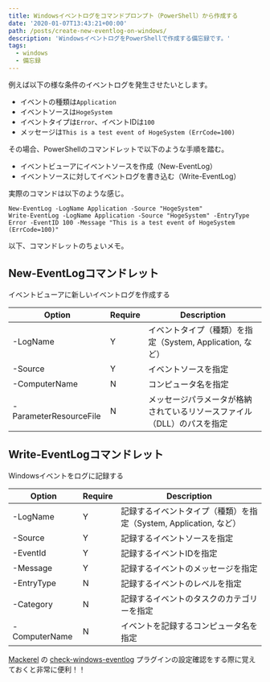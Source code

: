 ```yaml
---
title: Windowsイベントログをコマンドプロンプト（PowerShell）から作成する
date: '2020-01-07T13:43:21+00:00'
path: /posts/create-new-eventlog-on-windows/
description: 'WindowsイベントログをPowerShellで作成する備忘録です。'
tags:
  - windows
  - 備忘録
---
```


例えば以下の様な条件のイベントログを発生させたいとします。

- イベントの種類は`Application`
- イベントソースは`HogeSystem`
- イベントタイプは`Error`、イベントIDは`100`
- メッセージは`This is a test event of HogeSystem (ErrCode=100)`

その場合、PowerShellのコマンドレットで以下のような手順を踏む。

- イベントビューアにイベントソースを作成（New-EventLog）
- イベントソースに対してイベントログを書き込む（Write-EventLog）

実際のコマンドは以下のような感じ。

```powershell:title=PowerShell
New-EventLog -LogName Application -Source "HogeSystem"
Write-EventLog -LogName Application -Source "HogeSystem" -EntryType Error -EventID 100 -Message "This is a test event of HogeSystem (ErrCode=100)"
```

以下、コマンドレットのちょいメモ。

## New-EventLogコマンドレット

イベントビューアに新しいイベントログを作成する

| Option | Require | Description |
| ------ | ------- | ------------|
| -LogName | Y | イベントタイプ（種類）を指定（System, Application, など） |
| -Source | Y | イベントソースを指定 |
| -ComputerName | N | コンピュータ名を指定 |
| -ParameterResourceFile | N | メッセージパラメータが格納されているリソースファイル（DLL）のパスを指定 |

## Write-EventLogコマンドレット

Windowsイベントをログに記録する

| Option | Require | Description |
| ------ | ------- | ------------|
| -LogName | Y | 記録するイベントタイプ（種類）を指定（System, Application, など） |
| -Source | Y | 記録するイベントソースを指定 |
| -EventId | Y | 記録するイベントIDを指定 |
| -Message | Y | 記録するイベントのメッセージを指定 |
| -EntryType | N | 記録するイベントのレベルを指定 |
| -Category | N | 記録するイベントのタスクのカテゴリーを指定 |
| -ComputerName | N | イベントを記録するコンピュータ名を指定 |

[Mackerel](https://mackerel.io/) の [check-windows-eventlog](https://github.com/mackerelio/go-check-plugins/tree/master/check-windows-eventlog) プラグインの設定確認をする際に覚えておくと非常に便利！！
